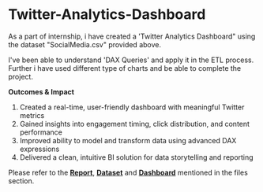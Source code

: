 # Twitter-Analytics-Dashboard
As a part of internship, i have created a 'Twitter Analytics Dashboard" using the dataset "SocialMedia.csv" provided above.

I've been able to understand 'DAX Queries' and apply it in the ETL process. Further i have used different type of charts and be able to complete the project.

**Outcomes & Impact**
1. Created a real-time, user-friendly dashboard with meaningful Twitter metrics
2. Gained insights into engagement timing, click distribution, and content performance
3. Improved ability to model and transform data using advanced DAX expressions
4. Delivered a clean, intuitive BI solution for data storytelling and reporting

Please refer to the [**Report**](https://github.com/sr-19/twitter-analytics-dashboard/blob/main/Build%20Real-Time%20Twitter%20Analytics%20Dashboard%20using%20Power%20BI%20.pdf), [**Dataset**](https://github.com/sr-19/twitter-analytics-dashboard/blob/main/SocialMedia.csv) and [**Dashboard**](https://github.com/sr-19/twitter-analytics-dashboard/blob/main/Twitter%20Analytics%20Dashboard%20-%20Project%20and%20Internship.pbix) mentioned in the files section.
